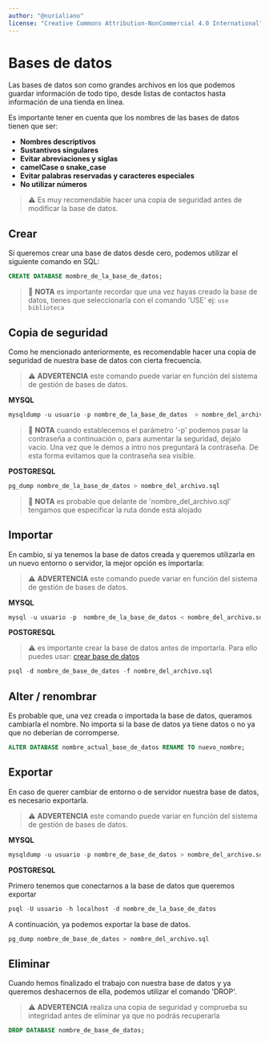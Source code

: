 ```yaml
---
author: "@nurialiano"
license: "Creative Commons Attribution-NonCommercial 4.0 International"
---
```


# Bases de datos

Las bases de datos son como grandes archivos en los que podemos guardar información de todo tipo, desde listas de contactos hasta información de una tienda en línea.

Es importante tener en cuenta que los nombres de las bases de datos tienen que ser:

- **Nombres descriptivos**
- **Sustantivos singulares**
- **Evitar abreviaciones y siglas**
- **camelCase o snake_case**
- **Evitar palabras reservadas y caracteres especiales**
- **No utilizar números**

>:warning: Es muy recomendable hacer una copia de seguridad antes de modificar la base de datos.

## Crear

Si queremos crear una base de datos desde cero, podemos utilizar el siguiente comando en SQL:

~~~sql
CREATE DATABASE mombre_de_la_base_de_datos;
~~~

>:pencil: **NOTA** es importante recordar que una vez hayas creado la base de datos, tienes que seleccionarla con el comando 'USE'
> ej: ``use biblioteca``

## Copia de seguridad

Como he mencionado anteriormente, es recomendable hacer una copia de seguridad de nuestra base de datos con cierta frecuencia.

>:warning: **ADVERTENCIA** este comando puede variar en función del sistema de gestión de bases de datos.

**MYSQL**

~~~sql
mysqldump -u usuario -p nombre_de_la_base_de_datos  > nombre_del_archivo.sql
~~~

>:pencil: **NOTA** cuando establecemos el parámetro '-p' podemos pasar la contraseña a continuación o, para aumentar la seguridad, dejalo vacío. Una vez que le demos a intro nos preguntará la contraseña. De esta forma evitamos que la contraseña sea visible.

**POSTGRESQL**

~~~sql
pg_dump nombre_de_la_base_de_datos > nombre_del_archivo.sql
~~~

>:pencil: **NOTA** es probable que delante de 'nombre_del_archivo.sql' tengamos que específicar la ruta donde está alojado

## Importar

En cambio, si ya tenemos la base de datos creada y queremos utilizarla en un nuevo entorno o servidor, la mejor opción es importarla:

>:warning: **ADVERTENCIA** este comando puede variar en función del sistema de gestión de bases de datos.

**MYSQL**

~~~sql
mysql -u usuario -p  nombre_de_la_base_de_datos < nombre_del_archivo.sql;
~~~

**POSTGRESQL**

>:warning: es importante crear la base de datos antes de importarla. Para ello puedes usar: [crear base de datos](#crear)

~~~sql
psql -d nombre_de_base_de_datos -f nombre_del_archivo.sql
~~~

<!-- TODO: seccion de posibles errores -->

## Alter / renombrar

Es probable que, una vez creada o importada la base de datos, queramos cambiarla el nombre. No importa si la base de datos ya tiene datos o no ya que no deberían de corromperse.

~~~sql
ALTER DATABASE nombre_actual_base_de_datos RENAME TO nuevo_nombre;
~~~

## Exportar

En caso de querer cambiar de entorno o de servidor nuestra base de datos, es necesario exportarla.

>:warning: **ADVERTENCIA** este comando puede variar en función del sistema de gestión de bases de datos.

**MYSQL**

~~~sql
mysqldump -u usuario -p nombre_de_base_de_datos > nombre_del_archivo.sql;
~~~

**POSTGRESQL**

Primero tenemos que conectarnos a la base de datos que queremos exportar

~~~sql
psql -U usuario -h localhost -d nombre_de_la_base_de_datos
~~~

A continuación, ya podemos exportar la base de datos.

~~~sql
pg_dump nombre_de_base_de_datos > nombre_del_archivo.sql
~~~

## Eliminar

Cuando hemos finalizado el trabajo con nuestra base de datos y ya queremos deshacernos de ella, podemos utilizar el comando 'DROP'.

>:warning: **ADVERTENCIA** realiza una copia de seguridad y comprueba su integridad antes de eliminar ya que no podrás recuperarla

~~~sql
DROP DATABASE nombre_de_base_de_datos;
~~~
